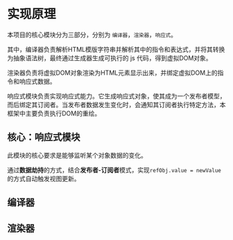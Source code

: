 # 实现原理

本项目的核心模块分为三部分，分别为 `编译器`，`渲染器`，`响应式`。

其中，编译器负责解析HTML模版字符串并解析其中的指令和表达式，并将其转换为抽象语法树，最终通过生成器生成可执行的 js
代码，得到虚拟DOM对象。

渲染器负责将虚拟DOM对象渲染为HTML元素显示出来，并绑定虚拟DOM上的指令和响应式数据。

响应式模块负责实现响应式能力。它生成响应式对象，使其成为一个发布者模型，而后绑定其订阅者。当发布者数据发生变化时，会通知其订阅者执行特定方法，本框架中主要负责执行DOM的重绘。

## 核心：响应式模块

此模块的核心要求是能够监听某个对象数据的变化。

通过**数据劫持**的方式，结合**发布者-订阅者**模式，实现`refObj.value = newValue`的方式自动触发视图更新。

## 编译器

## 渲染器

